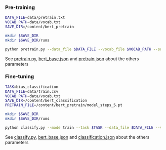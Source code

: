 ### Pre-training
```bash
DATA_FILE=data/pretrain.txt
VOCAB_PATH=data/vocab.txt
SAVE_DIR=/content/bert_pretrain

mkdir $SAVE_DIR
mkdir $SAVE_DIR/runs

python pretrain.py --data_file $DATA_FILE --vocab_file $VOCAB_PATH --save_dir $SAVE_DIR 
```
See [pretrain.py](), [bert_base.json]() and [pretrain.json]() about the others parameters


### Fine-tuning
```bash
TASK=bias_classification
DATA_FILE=data/train.csv
VOCAB_PATH=data/vocab.txt
SAVE_DIR=/content/bert_classification
PRETRAIN_FILE=/content/bert_pretrain/model_steps_5.pt

mkdir $SAVE_DIR
mkdir $SAVE_DIR/runs

python classify.py --mode train --task $TASK --data_file $DATA_FILE --vocab_file $VOCAB_PATH --save_dir $SAVE_DIR --pretrain_file $PRETRAIN_FILE
```
See [classify.py](), [bert_base.json]() and [classification.json]() about the others parameters